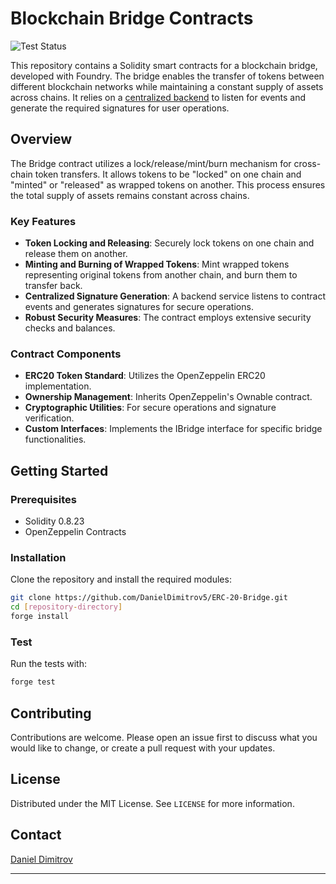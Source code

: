 

# Blockchain Bridge Contracts
![Test Status](https://github.com/DanielDimitrov5/ERC-20-Bridge/actions/workflows/test.yml/badge.svg)

This repository contains a Solidity smart contracts for a blockchain bridge, developed with Foundry. The bridge enables the transfer of tokens between different blockchain networks while maintaining a constant supply of assets across chains. It relies on a [centralized backend](https://github.com/DanielDimitrov5/ERC-20-Bridge-Signatures) to listen for events and generate the required signatures for user operations.

## Overview

The Bridge contract utilizes a lock/release/mint/burn mechanism for cross-chain token transfers. It allows tokens to be "locked" on one chain and "minted" or "released" as wrapped tokens on another. This process ensures the total supply of assets remains constant across chains.

### Key Features

- **Token Locking and Releasing**: Securely lock tokens on one chain and release them on another.
- **Minting and Burning of Wrapped Tokens**: Mint wrapped tokens representing original tokens from another chain, and burn them to transfer back.
- **Centralized Signature Generation**: A backend service listens to contract events and generates signatures for secure operations.
- **Robust Security Measures**: The contract employs extensive security checks and balances.

### Contract Components

- **ERC20 Token Standard**: Utilizes the OpenZeppelin ERC20 implementation.
- **Ownership Management**: Inherits OpenZeppelin's Ownable contract.
- **Cryptographic Utilities**: For secure operations and signature verification.
- **Custom Interfaces**: Implements the IBridge interface for specific bridge functionalities.

## Getting Started

### Prerequisites

- Solidity 0.8.23
- OpenZeppelin Contracts

### Installation

Clone the repository and install the required modules:

```bash
git clone https://github.com/DanielDimitrov5/ERC-20-Bridge.git
cd [repository-directory]
forge install
```

### Test

Run the tests with:

```bash
forge test
```

## Contributing

Contributions are welcome. Please open an issue first to discuss what you would like to change, or create a pull request with your updates.

## License

Distributed under the MIT License. See `LICENSE` for more information.

## Contact

[Daniel Dimitrov](https://linktr.ee/danithedev)

---
